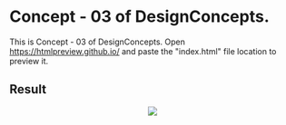 Concept - 03 of DesignConcepts.
==============================

This is Concept - 03 of DesignConcepts.
Open https://htmlpreview.github.io/ and paste the "index.html" file location to preview it.

Result
-----------
<p align="center">
  <img src="c03.png"/>
</p>

